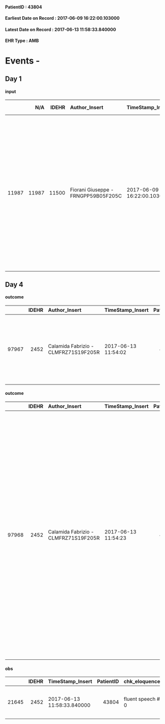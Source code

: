 
#### PatientID : 43804
#### Earliest Date on Record : 2017-06-09 16:22:00.103000
#### Latest Date on Record : 2017-06-13 11:58:33.840000
#### EHR Type : AMB

# Events - 

## Day 1

#### input
|       |    N/A |   IDEHR | Author_Insert                       | TimeStamp_Insert           | EHRType   |   PatientID |   IDDigitalSignDocument | persone_vicine   |   Unnamed: 0_x.1 |   IDANAMNESI_SOCIALE | Patient   | FamigliaAltro   | Paziente_T   | FamigliaAltro_T   |   Non_Rilevabile_x.1 | Note_Non_Rilevabile_x.1   | opt_Problemi   | Note_I                                                                                                                                                                                                                                                                                                                                             | ds_note_timori                                                                                                                                                                                                                          | chk_competenza                                 | opt_paziente_a   | opt_famiglia_a   | opt_adeguatezza   | opt_paziente_solo   | ds_note_con                                                              | opt_presente_assente   | Presenza_minori   | Caregiver_principale   | opt_capacita     | opt_necessario   | opt_presente   | opt_risorse_ec   | opt_paziente_psi   | opt_Ins_vol   | opt_paziente_ad   | opt_caregiver_ad   | opt_esenzione   | opt_inv_civile   |   invalidita_perc | ds_codice_es   | Needs                   | Domestic partnership         | Fragility                    | opt_disponibilita_f   | opt_indennita_acc   | opt_legge   | opt_famiglia_psi   | opt_disponibilit_paz   |
|------:|-------:|--------:|:------------------------------------|:---------------------------|:----------|------------:|------------------------:|:-----------------|-----------------:|---------------------:|:----------|:----------------|:-------------|:------------------|---------------------:|:--------------------------|:---------------|:---------------------------------------------------------------------------------------------------------------------------------------------------------------------------------------------------------------------------------------------------------------------------------------------------------------------------------------------------|:----------------------------------------------------------------------------------------------------------------------------------------------------------------------------------------------------------------------------------------|:-----------------------------------------------|:-----------------|:-----------------|:------------------|:--------------------|:-------------------------------------------------------------------------|:-----------------------|:------------------|:-----------------------|:-----------------|:-----------------|:---------------|:-----------------|:-------------------|:--------------|:------------------|:-------------------|:----------------|:-----------------|------------------:|:---------------|:------------------------|:-----------------------------|:-----------------------------|:----------------------|:--------------------|:------------|:-------------------|:-----------------------|
| 11987 |  11987 |   11500 | Fiorani Giuseppe - FRNGPP59B05F205C | 2017-06-09 16:22:00.103000 | AMB       |       43804 |                  777626 | N/A              |             6344 |                 3996 | Si#1      | Si#1            | Parziale#2   | Si#1              |                    0 | NR                        | No#0           | Pz con ampia informazione di malattia e di impossibilit√† ad effettuare ulteriori linee di trattamento sistemico. Il marito ,a sua volta,√® stato reso edotto in merito all'aggravamento del quadro clinico,alla necessit√† di sospendere i trattamenti e alla richiesta di trovare una soluzione hospice,per gestire la fase avanzata di malattia | I timori del marito sono legati alla presenza nel nucleo del figlio minore Alessandro di aa 8 e all'assenza di figure d'aiuto nella gestione della pz ,che hanno indotto i sanitari e lo stesso marito a privilegiare l'opzione hospice | competenza/capacit√† assistenziale caregiver#0 | Indefinite#2     | Congruenti#1     | Si#1              | No#0                | La pz vive con il marito Elia di aa 51 ed il figlio Alessandro di 8 anni | Presente#1             | Si#1              | il marito              | Incrementabile#1 | No#0             | No#0           | Adeguate#1       | No#0               | No#0          | Totale#2          | Totale#2           | Si#1            | Si#1             |               100 | 048 +IC13      | Clinici#0;Psicologici#2 | Coniuge/Convivente#0;Figli#2 | sovraccarico assistenziale#4 | No#0                  | No#0                | No#0        | S√¨#1              | No#0                   |


## Day 4

#### outcome
|       |   IDEHR | Author_Insert                        | TimeStamp_Insert    |   PatientID |   IDDigitalSignDocument |   IDPAI_VIDAS | opt_problem                                                |   opt_problem_num | opt_obiettivo                                                                                                   |   opt_obiettivo_num | opt_stato_problema   |   opt_stato_problema_num | opt_interventi                                                                   |   opt_interventi_num |
|------:|--------:|:-------------------------------------|:--------------------|------------:|------------------------:|--------------:|:-----------------------------------------------------------|------------------:|:----------------------------------------------------------------------------------------------------------------|--------------------:|:---------------------|-------------------------:|:---------------------------------------------------------------------------------|---------------------:|
| 97967 |    2452 | Calamida Fabrizio - CLMFRZ71S19F205R | 2017-06-13 11:54:02 |       43804 |                  781696 |        100208 | Alteration or risk of impairment of lung function # 26 = 0 |                 3 | The patient will present deeper breaths with effective removal of the pulmonary secretions, if present # 43 = 0 |                   4 | Open Problem # 1     |                        1 | Implementation PAI - Evaluate the effectiveness of drug administration # 234 = 0 |                    4 |

#### outcome
|       |   IDEHR | Author_Insert                        | TimeStamp_Insert    |   PatientID |   IDDigitalSignDocument |   IDPAI_VIDAS | opt_problem                                                                |   opt_problem_num | opt_obiettivo                                                   |   opt_obiettivo_num | opt_stato_problema   |   opt_stato_problema_num | opt_interventi                                                                                                                                                                                                                                                                                                                                                                                                                                                                                               |   opt_interventi_num |
|------:|--------:|:-------------------------------------|:--------------------|------------:|------------------------:|--------------:|:---------------------------------------------------------------------------|------------------:|:----------------------------------------------------------------|--------------------:|:---------------------|-------------------------:|:-------------------------------------------------------------------------------------------------------------------------------------------------------------------------------------------------------------------------------------------------------------------------------------------------------------------------------------------------------------------------------------------------------------------------------------------------------------------------------------------------------------|---------------------:|
| 97968 |    2452 | Calamida Fabrizio - CLMFRZ71S19F205R | 2017-06-13 11:54:23 |       43804 |                  781697 |        100209 | Alteration of comfort associated with chronic pain and / or acute # 29 = 0 |                 2 | The patient riferir√ † ¬ † a satisfactory pain control # 56 = 0 |                   1 | Open Problem # 1     |                        1 | PAI Implementation - therapeutic upgrading # 441; PAI Implementation - properly administer the drugs as prescription # 442; Implementation PAI - Evaluate the effectiveness of drug delivery # 443; Education - educating the caregiver / patient recognition / treatment of the symptom # 446; PAI Implementation - therapeutic upgrading # 441 = 0; PAI Implementation - properly administer the drugs as prescription # 442 = 0; PAI Implementation - to evaluate the efficacy of drug delivery # 443 = 0 |                    2 |

#### obs
|       |   IDEHR | TimeStamp_Insert           |   PatientID | chk_eloquence     | asthenia   | dyspnoea              | body_temp    | agitation_behavior_freq   | mood                                             | cognitive_state   |
|------:|--------:|:---------------------------|------------:|:------------------|:-----------|:----------------------|:-------------|:--------------------------|:-------------------------------------------------|:------------------|
| 21645 |    2452 | 2017-06-13 11:58:33.840000 |       43804 | fluent speech # 0 | Severe # 3 | applicant at rest # 5 | Apyrexia # 0 | quiet # 0                 | disappointing # 02; # 08 fear, helplessness # 10 | Polished # 2      |


